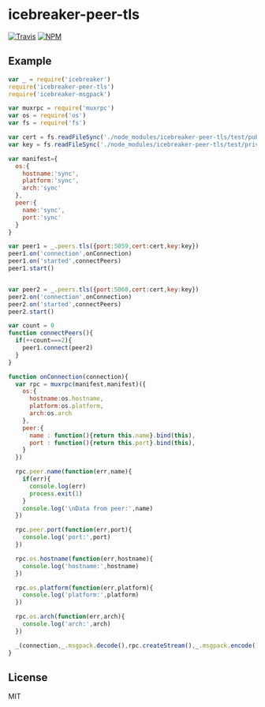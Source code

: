 # icebreaker-peer-tls

[![Travis](https://img.shields.io/travis/alligator-io/icebreaker-peer-tls.svg)](https://travis-ci.org/alligator-io/icebreaker-peer-tls)
[![NPM](https://img.shields.io/npm/dm/icebreaker-peer-tls.svg)](https://www.npmjs.com/package/icebreaker-peer-tls)
## Example
```javascript
var _ = require('icebreaker')
require('icebreaker-peer-tls')
require('icebreaker-msgpack')

var muxrpc = require('muxrpc')
var os = require('os')
var fs = require('fs')

var cert = fs.readFileSync('./node_modules/icebreaker-peer-tls/test/public-cert.pem') // for example
var key = fs.readFileSync('./node_modules/icebreaker-peer-tls/test/private-key.pem')

var manifest={
  os:{
    hostname:'sync',
    platform:'sync',
    arch:'sync'
  },
  peer:{
    name:'sync',
    port:'sync'
  }
}

var peer1 = _.peers.tls({port:5059,cert:cert,key:key})
peer1.on('connection',onConnection)
peer1.on('started',connectPeers)
peer1.start()


var peer2 = _.peers.tls({port:5060,cert:cert,key:key})
peer2.on('connection',onConnection)
peer2.on('started',connectPeers)
peer2.start()

var count = 0
function connectPeers(){
  if(++count===2){
    peer1.connect(peer2)
  }
}

function onConnection(connection){
  var rpc = muxrpc(manifest,manifest)({
    os:{
      hostname:os.hostname,
      platform:os.platform,
      arch:os.arch
    },
    peer:{
      name : function(){return this.name}.bind(this),
      port : function(){return this.port}.bind(this),
    }
  })

  rpc.peer.name(function(err,name){
    if(err){
      console.log(err)
      process.exit(1)
    }
    console.log('\nData from peer:',name)
  })

  rpc.peer.port(function(err,port){
    console.log('port:',port)
  })

  rpc.os.hostname(function(err,hostname){
    console.log('hostname:',hostname)
  })

  rpc.os.platform(function(err,platform){
    console.log('platform:',platform)
  })

  rpc.os.arch(function(err,arch){
    console.log('arch:',arch)
  })

  _(connection,_.msgpack.decode(),rpc.createStream(),_.msgpack.encode(),connection)
}
```
## License
MIT
